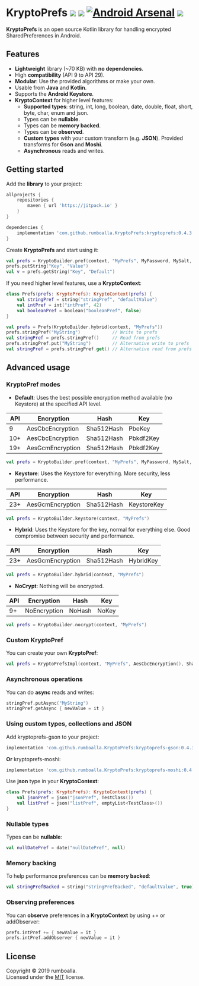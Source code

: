# KryptoPrefs [![](https://jitpack.io/v/rumboalla/KryptoPrefs.svg)](https://jitpack.io/#rumboalla/KryptoPrefs) [![](https://jitpack.io/v/rumboalla/KryptoPrefs/month.svg)](https://jitpack.io/rumboalla/KryptoPrefs) [![Android Arsenal](https://img.shields.io/badge/Android%20Arsenal-KryptoPrefs-brightgreen.svg?style=flat)](https://android-arsenal.com/details/1/7948) [![](https://github.com/rumboalla/KryptoPrefs/workflows/Android%20Tests/badge.svg)](https://github.com/rumboalla/KryptoPrefs/actions?query=workflow%3A%22Android+Tests%22)
**KryptoPrefs** is an open source Kotlin library for handling encrypted SharedPreferences in Android.

## Features
* **Lightweight** library (~70 KB) with **no dependencies**.
* High **compatibility** (API 9 to API 29).
* **Modular**: Use the provided algorithms or make your own.
* Usable from **Java** and **Kotlin**.
* Supports the **Android Keystore**.
* **KryptoContext** for higher level features:
    * **Supported types**: string, int, long, boolean, date, double, float, short, byte, char, enum and json.
    * Types can be **nullable**.
    * Types can be **memory backed**.
    * Types can be **observed**.
    * **Custom types** with your custom transform (e.g. **JSON**). Provided transforms for **Gson** and **Moshi**.
    * **Asynchronous** reads and writes.

## Getting started
Add the **library** to your project:
```groovy
allprojects {
    repositories {
        maven { url 'https://jitpack.io' }
    }
}

dependencies {
    implementation 'com.github.rumboalla.KryptoPrefs:kryptoprefs:0.4.3'
}
```

Create **KryptoPrefs** and start using it:
```kotlin
val prefs = KryptoBuilder.pref(context, "MyPrefs", MyPassword, MySalt, ApiTarget)
prefs.putString("Key", "Value")
val v = prefs.getString("Key", "Default")
```

If you need higher level features, use a **KryptoContext**:
```kotlin
class Prefs(prefs: KryptoPrefs): KryptoContext(prefs) {
    val stringPref = string("stringPref", "defaultValue")
    val intPref = int("intPref", 42)
    val booleanPref = boolean("booleanPref", false)
}

val prefs = Prefs(KryptoBuilder.hybrid(context, "MyPrefs"))
prefs.stringPref("MyString")            // Write to prefs
val stringPref = prefs.stringPref()     // Read from prefs
prefs.stringPref.put("MyString")        // Alternative write to prefs
val stringPref = prefs.stringPref.get() // Alternative read from prefs
```

## Advanced usage
### KryptoPref modes
* **Default**: Uses the best possible encryption method available (no Keystore) at the specified API level.

| API | Encryption | Hash | Key |
|---|---|---|---|
| 9 | AesCbcEncryption | Sha512Hash | PbeKey |
| 10+ | AesCbcEncryption | Sha512Hash | Pbkdf2Key |
| 19+ | AesGcmEncryption | Sha512Hash | Pbkdf2Key |
 
```kotlin
val prefs = KryptoBuilder.pref(context, "MyPrefs", MyPassword, MySalt, ApiTarget)
``` 
* **Keystore**: Uses the Keystore for everything. More security, less performance.

| API | Encryption | Hash | Key |
|---|---|---|---|
| 23+ | AesGcmEncryption | Sha512Hash | KeystoreKey |

```kotlin
val prefs = KryptoBuilder.keystore(context, "MyPrefs")
``` 
* **Hybrid**: Uses the Keystore for the key, normal for everything else. Good compromise between security and performance.

| API | Encryption | Hash | Key |
|---|---|---|---|
| 23+ | AesGcmEncryption | Sha512Hash | HybridKey |

```kotlin
val prefs = KryptoBuilder.hybrid(context, "MyPrefs")
``` 

* **NoCrypt**: Nothing will be encrypted.

| API | Encryption | Hash | Key |
|---|---|---|---|
| 9+ | NoEncryption | NoHash | NoKey |

```kotlin
val prefs = KryptoBuilder.nocrypt(context, "MyPrefs")
``` 

### Custom KryptoPref
You can create your own **KryptoPref**:
```kotlin
val prefs = KryptoPrefsImpl(context, "MyPrefs", AesCbcEncryption(), Sha512Hash(), Pbkdf2Key(MyPassword, MySalt))
```

### Asynchronous operations
You can do **async** reads and writes:
```kotlin
stringPref.putAsync("MyString")
stringPref.getAsync { newValue = it }
```

### Using custom types, collections and JSON
Add kryptoprefs-gson to your project:
```groovy
implementation 'com.github.rumboalla.KryptoPrefs:kryptoprefs-gson:0.4.3'
```
**Or** kryptoprefs-moshi:
```groovy
implementation 'com.github.rumboalla.KryptoPrefs:kryptoprefs-moshi:0.4.3'
```
Use **json** type in your **KryptoContext**:
```kotlin
class Prefs(prefs: KryptoPrefs): KryptoContext(prefs) {
    val jsonPref = json("jsonPref", TestClass())
    val listPref = json("listPref", emptyList<TestClass>())
}
```

### Nullable types
Types can be **nullable**:
```kotlin
val nullDatePref = date("nullDatePref", null)
```

### Memory backing
To help performance preferences can be **memory backed**:
```kotlin
val stringPrefBacked = string("stringPrefBacked", "defaultValue", true)
```

### Observing preferences
You can **observe** preferences in a **KryptoContext** by using += or addObserver:
```kotlin
prefs.intPref += { newValue = it }
prefs.intPref.addObserver { newValue = it }
```

## License
Copyright © 2019 rumboalla.  
Licensed under the [MIT](https://github.com/rumboalla/KryptoPrefs/blob/master/LICENSE) license.

